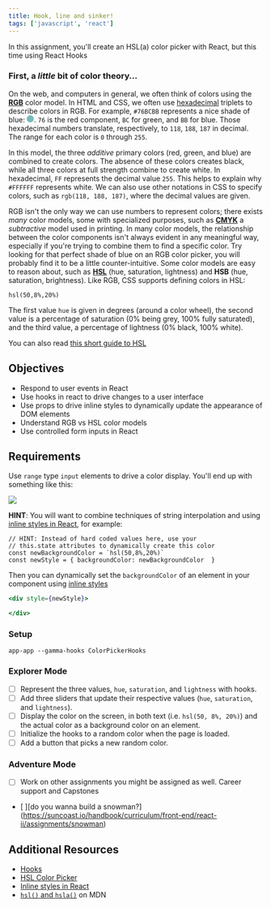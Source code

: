 ```yaml
---
title: Hook, line and sinker!
tags: ['javascript', 'react']
---
```


In this assignment, you'll create an HSL(a) color picker with React, but this
time using React Hooks

### First, a _little_ bit of color theory...

On the web, and computers in general, we often think of colors using the
[**RGB**](https://en.wikipedia.org/wiki/RGB_color_model) color model. In HTML
and CSS, we often use [hexadecimal](https://en.wikipedia.org/wiki/Hexadecimal)
triplets to describe colors in RGB. For example, `#76BCBB` represents a nice
shade of blue:
<span style="display: inline-block; background-color: #76BCBB; width: 1em; height: 1em; border-radius: 0.5em"></span>.
`76` is the red component, `BC` for green, and `BB` for blue. Those hexadecimal
numbers translate, respectively, to `118`, `188`, `187` in decimal. The range
for each color is `0` through `255`.

In this model, the three _additive_ primary colors (red, green, and blue) are
combined to create colors. The absence of these colors creates black, while all
three colors at full strength combine to create white. In hexadecimal, `FF`
represents the decimal value `255`. This helps to explain why `#FFFFFF`
represents white. We can also use other notations in CSS to specify colors, such
as `rgb(118, 188, 187)`, where the decimal values are given.

RGB isn't the only way we can use numbers to represent colors; there exists
_many_ color models, some with specialized purposes, such as
[**CMYK**](https://en.wikipedia.org/wiki/CMYK_color_model) a _subtractive_ model
used in printing. In many color models, the relationship between the color
components isn't always evident in any meaningful way, especially if you're
trying to combine them to find a specific color. Try looking for that perfect
shade of blue on an RGB color picker, you will probably find it to be a little
counter-intuitive. Some color models are easy to reason about, such as
[**HSL**](https://en.wikipedia.org/wiki/HSL_and_HSV) (hue, saturation,
lightness) and **HSB** (hue, saturation, brightness). Like RGB, CSS supports
defining colors in HSL:

`hsl(50,8%,20%)`

The first value `hue` is given in degrees (around a color wheel), the second
value is a percentage of saturation (0% being grey, 100% fully saturated), and
the third value, a percentage of lightness (0% black, 100% white).

You can also read
[this short guide to HSL](https://www.nixsensor.com/what-is-hsl-color/)

## Objectives

- Respond to user events in React
- Use hooks in react to drive changes to a user interface
- Use props to drive inline styles to dynamically update the appearance of DOM
  elements
- Understand RGB vs HSL color models
- Use controlled form inputs in React

## Requirements

Use `range` type `input` elements to drive a color display. You'll end up with
something like this:

![](https://raw.githubusercontent.com/suncoast-devs/handbook/master/curriculum/unit-ii/chapter-2/04-state-management/assets/color-picker.gif)

**HINT**: You will want to combine techniques of string interpolation and using
[inline styles in React](https://reactjs.org/docs/dom-elements.html#style), for
example:

```
// HINT: Instead of hard coded values here, use your
// this.state attributes to dynamically create this color
const newBackgroundColor = `hsl(50,8%,20%)`
const newStyle = { backgroundColor: newBackgroundColor  }
```

Then you can dynamically set the `backgroundColor` of an element in your component using [inline styles](https://reactjs.org/docs/dom-elements.html#style)

```jsx
<div style={newStyle}>

</div>
```

### Setup

```shell
app-app --gamma-hooks ColorPickerHooks
```

### Explorer Mode

- [ ] Represent the three values, `hue`, `saturation`, and `lightness` with
      hooks.
- [ ] Add three sliders that update their respective values (`hue`,
      `saturation`, and `lightness`).
- [ ] Display the color on the screen, in both text (i.e. `hsl(50, 8%, 20%)`)
      and the actual color as a background color on an element.
- [ ] Initialize the hooks to a random color when the page is loaded.
- [ ] Add a button that picks a new random color.

### Adventure Mode

- [ ] Work on other assignments you might be assigned as well. Career support
      and Capstones
- [ ][do you wanna build a snowman?]
  (https://suncoast.io/handbook/curriculum/front-end/react-ii/assignments/snowman)

## Additional Resources

- [Hooks](https://reactjs.org/docs/hooks-intro.html)
- [HSL Color Picker](http://hslpicker.com/)
- [Inline styles in React](https://reactjs.org/docs/dom-elements.html#style)
- [`hsl()` and `hsla()`][1] on MDN

[1]: https://developer.mozilla.org/en-US/docs/Web/CSS/color_value#hsl()_and_hsla()
